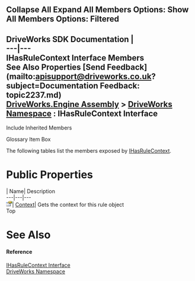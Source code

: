Collapse All Expand All Members Options: Show All  Members Options: Filtered   
---  
DriveWorks SDK Documentation  |   
---|---  
IHasRuleContext Interface Members   
See Also Properties [Send Feedback](mailto:apisupport@driveworks.co.uk?subject=Documentation Feedback: topic2237.md)  
[DriveWorks.Engine Assembly](topic2156.md) > [DriveWorks Namespace](topic2159.md) : IHasRuleContext Interface  
---  
  
Include Inherited Members    


Glossary Item Box

The following tables list the members exposed by [IHasRuleContext](topic2237.md).

# Public Properties

| Name| Description  
---|---|---  
![ Property](dotnetimages/Property.gif)| [Context](topic2242.md)| Gets the context for this rule object   
Top

# See Also

#### Reference

[IHasRuleContext Interface](topic2237.md)   
[DriveWorks Namespace](topic2159.md)


